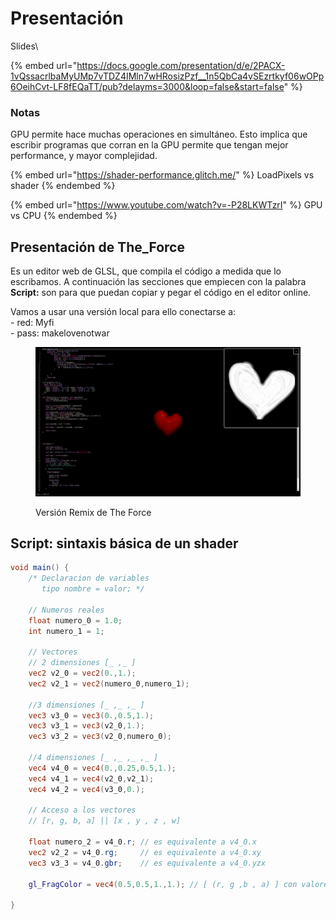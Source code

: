 # Presentación

Slides\



{% embed url="https://docs.google.com/presentation/d/e/2PACX-1vQssacrlbaMyUMp7vTDZ4IMln7wHRosizPzf__1n5QbCa4vSEzrtkyf06wOPp6OeihCvt-LF8fEQaTT/pub?delayms=3000&loop=false&start=false" %}

### Notas

GPU permite hace muchas operaciones en simultáneo. Esto implica que escribir programas que corran en la GPU permite que tengan mejor performance, y mayor complejidad.

{% embed url="https://shader-performance.glitch.me/" %}
LoadPixels vs shader
{% endembed %}

{% embed url="https://www.youtube.com/watch?v=-P28LKWTzrI" %}
GPU vs CPU
{% endembed %}

##

## Presentación de The\_Force

Es un editor web de GLSL, que compila el código a medida que lo escribamos. A continuación las secciones que empiecen con la palabra **Script:** son para que puedan copiar y pegar el código en el editor online.

Vamos a usar una versión local para ello conectarse a: \
\- red: Myfi\
\- pass: makelovenotwar

<figure><img src="../../../../.gitbook/assets/Screenshot from 2025-02-23 19-09-50 (1).png" alt=""><figcaption><p>Versión Remix de The Force</p></figcaption></figure>

## Script: sintaxis básica de un shader

```glsl
void main() {
    /* Declaracion de variables
       tipo nombre = valor; */

    // Numeros reales
    float numero_0 = 1.0;
    int numero_1 = 1;

    // Vectores 
    // 2 dimensiones [_ ,_ ]
    vec2 v2_0 = vec2(0.,1.);
    vec2 v2_1 = vec2(numero_0,numero_1);

    //3 dimensiones [_ ,_ ,_ ]
    vec3 v3_0 = vec3(0.,0.5,1.);
    vec3 v3_1 = vec3(v2_0,1.);
    vec3 v3_2 = vec3(v2_0,numero_0);

    //4 dimensiones [_ ,_ ,_ ,_ ]
    vec4 v4_0 = vec4(0.,0.25,0.5,1.);
    vec4 v4_1 = vec4(v2_0,v2_1);
    vec4 v4_2 = vec4(v3_0,0.);

    // Acceso a los vectores
    // [r, g, b, a] || [x , y , z , w]

    float numero_2 = v4_0.r; // es equivalente a v4_0.x
    vec2 v2_2 = v4_0.rg;     // es equivalente a v4_0.xy
    vec3 v3_3 = v4_0.gbr;    // es equivalente a v4_0.yzx

    gl_FragColor = vec4(0.5,0.5,1.,1.); // [ (r, g ,b , a) ] con valores entre 0. y 1.

}
```
